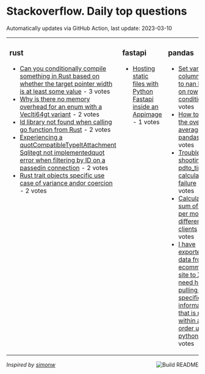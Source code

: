 # Stackoverflow. Daily top questions 

Automatically updates via GitHub Action, last update: <!-- date starts -->2023-03-10<!-- date ends -->


<table><tr><td valign="top" width="33%">

### rust
<!-- rust starts -->
* [Can you conditionally compile something in Rust based on whether the target pointer width is at least some value](https://stackoverflow.com/questions/75698007/can-you-conditionally-compile-something-in-rust-based-on-whether-the-target-poin) - 3 votes
* [Why is there no memory overhead for an enum with a Veclti64gt variant](https://stackoverflow.com/questions/75698241/why-is-there-no-memory-overhead-for-an-enum-with-a-veci64-variant) - 2 votes
* [ld library not found when calling go function from Rust](https://stackoverflow.com/questions/75679643/ld-library-not-found-when-calling-go-function-from-rust) - 2 votes
* [Experiencing a quotCompatibleTypeltAttachment Sqlitegt not implementedquot error when filtering by ID on a passedin connection](https://stackoverflow.com/questions/75700125/experiencing-a-compatibletypeattachment-sqlite-not-implemented-error-when-f) - 2 votes
* [Rust trait objects specific use case of variance andor coercion](https://stackoverflow.com/questions/75685323/rust-trait-objects-specific-use-case-of-variance-and-or-coercion) - 2 votes
<!-- rust ends -->
</td><td valign="top" width="34%">


### fastapi
<!-- fastapi starts -->
* [Hosting static files with Python Fastapi inside an Appimage](https://stackoverflow.com/questions/75693198/hosting-static-files-with-python-fastapi-inside-an-appimage) - 1 votes
<!-- fastapi ends -->
</td><td valign="top" width="34%">


### pandas
<!-- pandas starts -->
* [Set variable column values to nan based on row condition](https://stackoverflow.com/questions/75680488/set-variable-column-values-to-nan-based-on-row-condition) - 2 votes
* [How to find the overall average in pandas](https://stackoverflow.com/questions/75682064/how-to-find-the-overall-average-in-pandas) - 2 votes
* [Trouble shooting pdto_timedelta calculation failure](https://stackoverflow.com/questions/75681010/trouble-shooting-pd-to-timedelta-calculation-failure) - 2 votes
* [Calculate the sum of credits per month and different clients](https://stackoverflow.com/questions/75698142/calculate-the-sum-of-credits-per-month-and-different-clients) - 2 votes
* [I have exported sales data from my ecommerce site to XML I need help pulling out specific information that is nested within an order using python](https://stackoverflow.com/questions/75689960/i-have-exported-sales-data-from-my-ecommerce-site-to-xml-i-need-help-pulling-ou) - 2 votes
<!-- pandas ends -->
</td></tr></table>

<a href="https://github.com/hp0404/hp0404/actions"><img src="https://github.com/hp0404/hp0404/workflows/Build%20README/badge.svg" align="right" alt="Build README"></a> <p>*Inspired by  [simonw](https://github.com/simonw/simonw)*</p>
